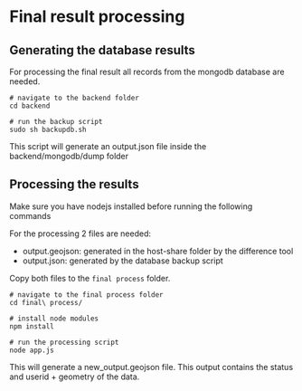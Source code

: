 # Final result processing

## Generating the database results

For processing the final result all records from the mongodb database are needed. 

```
# navigate to the backend folder
cd backend

# run the backup script
sudo sh backupdb.sh
```

This script will generate an output.json file inside the backend/mongodb/dump folder

## Processing the results

Make sure you have nodejs installed before running the following commands

For the processing 2 files are needed:
- output.geojson: generated in the host-share folder by the difference tool 
- output.json: generated by the database backup script

Copy both files to the `final process` folder.

```
# navigate to the final process folder
cd final\ process/

# install node modules
npm install

# run the processing script
node app.js
```

This will generate a new_output.geojson file. This output contains the status and userid + geometry of the data. 
